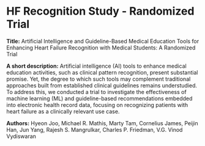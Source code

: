 # HF Recognition Study - Randomized Trial

**Title:** Artificial Intelligence and Guideline-Based Medical Education Tools for Enhancing Heart Failure Recognition with Medical Students: A Randomized Trial

**A short description:** Artificial intelligence (AI) tools to enhance medical education activities, such as clinical pattern recognition, present substantial promise. Yet, the degree to which such tools may complement traditional approaches built from established clinical guidelines remains understudied. To address this, we conducted a trial to investigate the effectiveness of machine learning (ML) and guideline-based recommendations embedded into electronic health record data, focusing on recognizing patients with heart failure as a clinically relevant use case. 

**Authors:** Hyeon Joo, Michael R. Mathis, Marty Tam, Cornelius James, Peijin Han, Jun Yang, Rajesh S. Mangrulkar, Charles P. Friedman, V.G. Vinod Vydiswaran

